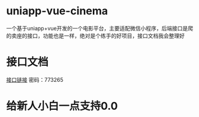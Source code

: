 # uniapp-vue-cinema
一个基于uniapp+vue开发的一个电影平台，主要适配微信小程序，后端接口是爬的卖座的接口，功能也是一样，绝对是个练手的好项目，接口文档我会整理好

# 接口文档
[接口链接](http://192.168.1.14:10393/shareDoc?issue=0b67c5a1cbd398670f663172f7855bb5)  密码：773265

# 给新人小白一点支持0.0
